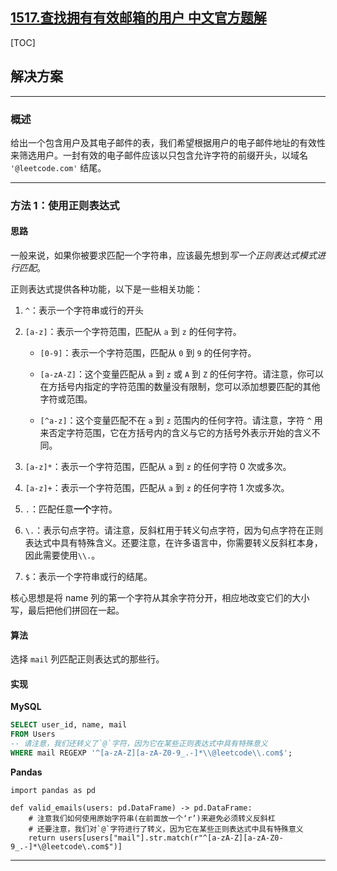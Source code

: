 ## [1517.查找拥有有效邮箱的用户 中文官方题解](https://leetcode.cn/problems/find-users-with-valid-e-mails/solutions/100000/cha-zhao-yong-you-you-xiao-you-xiang-de-gn7ym)
[TOC]

## 解决方案

---

### 概述

给出一个包含用户及其电子邮件的表，我们希望根据用户的电子邮件地址的有效性来筛选用户。一封有效的电子邮件应该以只包含允许字符的前缀开头，以域名 `'@leetcode.com'` 结尾。

---

### 方法 1：使用正则表达式

#### 思路

一般来说，如果你被要求匹配一个字符串，应该最先想到*写一个正则表达式模式进行匹配*。

正则表达式提供各种功能，以下是一些相关功能：

1. `^`：表示一个字符串或行的开头

1. `[a-z]`：表示一个字符范围，匹配从 `a` 到 `z` 的任何字符。

    * `[0-9]`：表示一个字符范围，匹配从 `0` 到 `9` 的任何字符。

    * `[a-zA-Z]`：这个变量匹配从 `a` 到 `z` 或 `A` 到 `Z` 的任何字符。请注意，你可以在方括号内指定的字符范围的数量没有限制，您可以添加想要匹配的其他字符或范围。

    * `[^a-z]`：这个变量匹配不在 `a` 到 `z` 范围内的任何字符。请注意，字符 `^` 用来否定字符范围，它在方括号内的含义与它的方括号外表示开始的含义不同。

1. `[a-z]*`：表示一个字符范围，匹配从 `a` 到 `z` 的任何字符 0 次或多次。

1. `[a-z]+`：表示一个字符范围，匹配从 `a` 到 `z` 的任何字符 1 次或多次。

1. `.`：匹配任意**一个**字符。

1. `\.`：表示句点字符。请注意，反斜杠用于转义句点字符，因为句点字符在正则表达式中具有特殊含义。还要注意，在许多语言中，你需要转义反斜杠本身，因此需要使用`\\.`。

1. `$`：表示一个字符串或行的结尾。

核心思想是将 name 列的第一个字符从其余字符分开，相应地改变它们的大小写，最后把他们拼回在一起。

#### 算法

选择 `mail` 列匹配正则表达式的那些行。

#### 实现

**MySQL**

```sql
SELECT user_id, name, mail
FROM Users
-- 请注意，我们还转义了`@`字符，因为它在某些正则表达式中具有特殊意义
WHERE mail REGEXP '^[a-zA-Z][a-zA-Z0-9_.-]*\\@leetcode\\.com$';
```

**Pandas**

```python3
import pandas as pd

def valid_emails(users: pd.DataFrame) -> pd.DataFrame:
    # 注意我们如何使用原始字符串(在前面放一个‘r’)来避免必须转义反斜杠
    # 还要注意，我们对`@`字符进行了转义，因为它在某些正则表达式中具有特殊意义
    return users[users["mail"].str.match(r"^[a-zA-Z][a-zA-Z0-9_.-]*\@leetcode\.com$")]
```

---